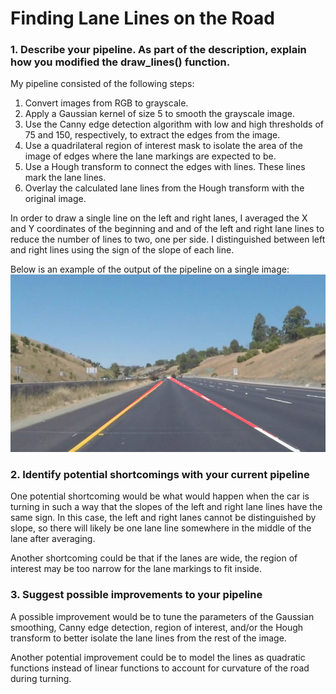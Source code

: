 # **Finding Lane Lines on the Road** 

### 1. Describe your pipeline. As part of the description, explain how you modified the draw_lines() function.

My pipeline consisted of the following steps:
1. Convert images from RGB to grayscale.
2. Apply a Gaussian kernel of size 5 to smooth the grayscale image.
3. Use the Canny edge detection algorithm with low and high thresholds of 75 and 150, respectively, to extract the edges from the image.
4. Use a quadrilateral region of interest mask to isolate the area of the image of edges where the lane markings are expected to be.
5. Use a Hough transform to connect the edges with lines. These lines mark the lane lines.
6. Overlay the calculated lane lines from the Hough transform with the original image.

In order to draw a single line on the left and right lanes, I averaged the X and Y coordinates of the beginning and and of the left and right lane lines to reduce the number of lines to two, one per side. I distinguished between left and right lines using the sign of the slope of each line.

Below is an example of the output of the pipeline on a single image:
![alt text](test_images_output/whiteCarLaneSwitch.jpg)

### 2. Identify potential shortcomings with your current pipeline

One potential shortcoming would be what would happen when the car is turning in such a way that the slopes of the left and right lane lines have the same sign. In this case, the left and right lanes cannot be distinguished by slope, so there will likely be one lane line somewhere in the middle of the lane after averaging.

Another shortcoming could be that if the lanes are wide, the region of interest may be too narrow for the lane markings to fit inside.

### 3. Suggest possible improvements to your pipeline

A possible improvement would be to tune the parameters of the Gaussian smoothing, Canny edge detection, region of interest, and/or the Hough transform to better isolate the lane lines from the rest of the image.

Another potential improvement could be to model the lines as quadratic functions instead of linear functions to account for curvature of the road during turning.
